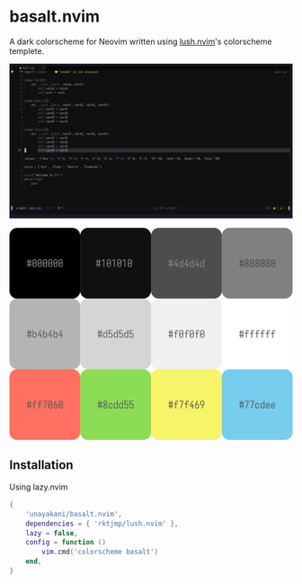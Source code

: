 # basalt.nvim
A dark colorscheme for Neovim written using [lush.nvim](https://github.com/rktjmp/lush.nvim)'s colorscheme templete.

![preview](media/preview.png)

<img src="media/swatch.png" width="700">

## Installation
Using lazy.nvim
```lua
{
    'unayakani/basalt.nvim',
    dependencies = { 'rktjmp/lush.nvim' },
    lazy = false,
    config = function ()
        vim.cmd('colorscheme basalt')
    end,
}
```
